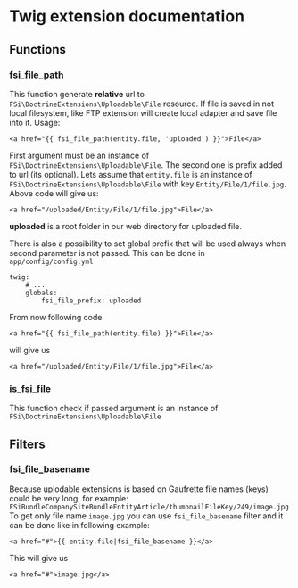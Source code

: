 # Twig extension documentation

## Functions

### fsi_file_path

This function generate **relative** url to ``FSi\DoctrineExtensions\Uploadable\File`` resource.
If file is saved in not local filesystem, like FTP extension will create local adapter and save file into it.
Usage:

```
<a href="{{ fsi_file_path(entity.file, 'uploaded') }}">File</a>
```

First argument must be an instance of ``FSi\DoctrineExtensions\Uploadable\File``. The second one is prefix added to 
url (its optional).
Lets assume that ``entity.file`` is an instance of ``FSi\DoctrineExtensions\Uploadable\File`` with key 
``Entity/File/1/file.jpg``. Above code will give us:

```
<a href="/uploaded/Entity/File/1/file.jpg">File</a>
```
**uploaded** is a root folder in our web directory for uploaded file. 

There is also a possibility to set global prefix that will be used always when second parameter is not passed.
This can be done in ``app/config/config.yml``

```
twig:
    # ...
    globals:
        fsi_file_prefix: uploaded
```

From now following code

```
<a href="{{ fsi_file_path(entity.file) }}">File</a>
```

will give us

```
<a href="/uploaded/Entity/File/1/file.jpg">File</a>
```

### is_fsi_file 

This function check if passed argument is an instance of ``FSi\DoctrineExtensions\Uploadable\File``

## Filters

### fsi_file_basename

Because uplodable extensions is based on Gaufrette file names (keys) could be very long, for example:
``FSiBundleCompanySiteBundleEntityArticle/thumbnailFileKey/249/image.jpg``
To get only file name ``image.jpg`` you can use ``fsi_file_basename`` filter and it can be done like in following example:

```
<a href="#">{{ entity.file|fsi_file_basename }}</a>
```

This will give us

```
<a href="#">image.jpg</a>
```
